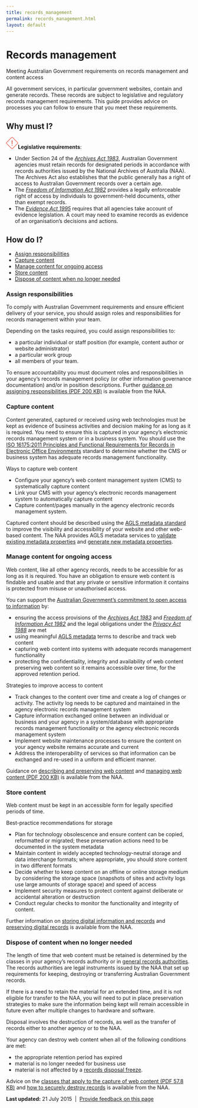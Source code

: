 ```yaml
---
title: records_management
permalink: records_management.html
layout: default
---
```

Records management
==================

Meeting Australian Government requirements on records management and content access

All government services, in particular government websites, contain and generate records. These records are subject to legislative and regulatory records management requirements. This guide provides advice on processes you can follow to ensure that you meet these requirements.

Why must I?
-----------

**![](../../sites/g/files/net261/f/styles/large/public/importanticon.png%3Fitok=icqOt7eD)Legislative requirements**:

-   Under Section 24 of the [*Archives Act 1983*](http://www.comlaw.gov.au/Series/C2004A02796), Australian Government agencies must retain records for designated periods in accordance with records authorities issued by the National Archives of Australia (NAA). The Archives Act also establishes that the public generally has a right of access to Australian Government records over a certain age.
-   The [*Freedom of Information Act 1982*](http://www.comlaw.gov.au/Series/C2004A02562) provides a legally enforceable right of access by individuals to government-held documents, other than exempt records.
-   The [*Evidence Act 1995*](http://www.austlii.edu.au/au/legis/cth/consol_act/ea199580/) requires that all agencies take account of evidence legislation. A court may need to examine records as evidence of an organisation’s decisions and actions.

How do I?
---------

-   [Assign responsibilities](../../node/foi_act_and_information_publication_scheme.md#assignresponsibilities)
-   [Capture content](../../node/foi_act_and_information_publication_scheme.md#capture)
-   [Manage content for ongoing access](../../node/foi_act_and_information_publication_scheme.md#manage)
-   [Store content](../../node/foi_act_and_information_publication_scheme.md#store)
-   [Dispose of content when no longer needed](../../node/foi_act_and_information_publication_scheme.md#dispose)

### Assign responsibilities

To comply with Australian Government requirements and ensure efficient delivery of your service, you should assign roles and responsibilities for records management within your team.

Depending on the tasks required, you could assign responsibilities to:

-   a particular individual or staff position (for example, content author or website administrator)
-   a particular work group
-   all members of your team.

To ensure accountability you must document roles and responsibilities in your agency’s records management policy (or other information governance documentation) and/or in position descriptions. Further [guidance on assigning responsibilities (PDF 200 KB)](http://www.naa.gov.au/Images/archweb_guide_tcm16-47165.pdf) is available from the NAA.

### Capture content

Content generated, captured or received using web technologies must be kept as evidence of business activities and decision making for as long as it is required. You need to ensure this is captured in your agency’s electronic records management system or in a business system. You should use the [ISO 16175:2011 Principles and Functional Requirements for Records in Electronic Office Environments](http://www.naa.gov.au/records-management/agency/digital/iso-16175/index.aspx) standard to determine whether the CMS or business system has adequate records management functionality.

Ways to capture web content

-   Configure your agency’s web content management system (CMS) to systematically capture content
-   Link your CMS with your agency’s electronic records management system to automatically capture content
-   Capture content/pages manually in the agency electronic records management system.

Captured content should be described using the [AGLS metadata standard](http://www.naa.gov.au/records-management/agency/create-capture-describe/describe/agls.aspx) to improve the visibility and accessibility of your website and other web-based content. The NAA provides AGLS metadata services to [validate existing metadata properties](http://www.agls.gov.au/validator) and [generate new metadata properties](http://www.agls.gov.au/generator).

### Manage content for ongoing access

Web content, like all other agency records, needs to be accessible for as long as it is required. You have an obligation to ensure web content is findable and usable and that any private or sensitive information it contains is protected from misuse or unauthorised access. 

You can support the [Australian Government’s commitment to open access to information](http://www.finance.gov.au/e-government/strategy-and-governance/gov2/declaration-of-open-government.html) by:

-   ensuring the access provisions of the [*Archives Act 1983*](http://www.comlaw.gov.au/Series/C2004A02796) and [*Freedom of Information Act 1982*](http://www.austlii.edu.au/au/legis/cth/consol_act/foia1982222/) and the legal obligations under the [*Privacy Act 1988*](http://www.comlaw.gov.au/Series/C2004A03712) are met
-   using meaningful [AGLS metadata](http://www.naa.gov.au/records-management/agency/create-capture-describe/describe/agls.aspx) terms to describe and track web content
-   capturing web content into systems with adequate records management functionality
-   protecting the confidentiality, integrity and availability of web content preserving web content so it remains accessible over time, for the approved retention period.

Strategies to improve access to content

-   Track changes to the content over time and create a log of changes or activity. The activity log needs to be captured and maintained in the agency electronic records management system
-   Capture information exchanged online between an individual or business and your agency in a system/database with appropriate records management functionality or the agency electronic records management system
-   Implement website maintenance processes to ensure the content on your agency website remains accurate and current
-   Address the interoperability of services so that information can be exchanged and re-used in a uniform and efficient manner.

Guidance on [describing and preserving web content](http://www.naa.gov.au/records-management/agency/access/access-to-records-in-your-agency.aspx) and [managing web content (PDF 200 KB)](http://www.naa.gov.au/Images/archweb_guide_tcm16-47165.pdf) is available from the NAA.

### Store content

Web content must be kept in an accessible form for legally specified periods of time.  

Best-practice recommendations for storage

-   Plan for technology obsolescence and ensure content can be copied, reformatted or migrated; these preservation actions need to be documented in the system metadata
-   Maintain content in widely accepted technology-neutral storage and data interchange formats; where appropriate, you should store content in two different formats
-   Decide whether to keep content on an offline or online storage medium by considering the storage space (snapshots of sites and activity logs use large amounts of storage space) and speed of access
-   Implement security measures to protect content against deliberate or accidental alteration or destruction
-   Conduct regular checks to monitor the functionality and integrity of content.

Further information on [storing digital information and records](http://www.naa.gov.au/records-management/agency/secure-and-store/storing-digital-records/index.aspx) and [preserving digital records](http://www.naa.gov.au/records-management/agency/preserve/e-preservation/index.aspx) is available from the NAA.

### Dispose of content when no longer needed

The length of time that web content must be retained is determined by the classes in your agency’s records authority or in [general records authorities](http://www.naa.gov.au/records-management/agency/keep-destroy-transfer/general-records-authorities/index.aspx). The records authorities are legal instruments issued by the NAA that set up requirements for keeping, destroying or transferring Australian Government records.

If there is a need to retain the material for an extended time, and it is not eligible for transfer to the NAA, you will need to put in place preservation strategies to make sure the information being kept will remain accessible in future even after multiple changes to hardware and software.

Disposal involves the destruction of records, as well as the transfer of records either to another agency or to the NAA.

Your agency can destroy web content when all of the following conditions are met:

-   the appropriate retention period has expired
-   material is no longer needed for business use
-   material is not affected by a [records disposal freeze](http://www.naa.gov.au/records-management/agency/keep-destroy-transfer/freezes/index.aspx).

Advice on the [classes that apply to the capture of web content (PDF 57.8 KB)](http://www.naa.gov.au/Images/Archiving%20websites%20advice%20and%20policy%20statement_tcm16-47166.pdf) and [how to securely destroy records](http://www.naa.gov.au/records-management/agency/keep-destroy-transfer/destroying-records/index.aspx) is available from the NAA.

**Last updated:** 21 July 2015  |  [Provide feedback on this page](../../feedback%3Furl_from=Recordsmanagement.html)

